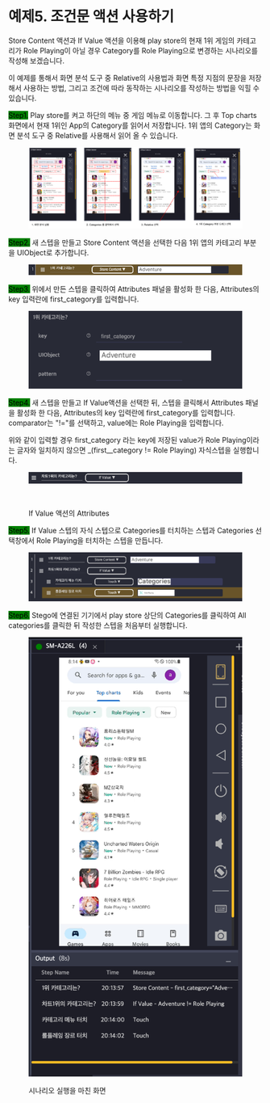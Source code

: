 # 예제5. 조건문 액션 사용하기

Store Content 액션과 If Value 액션을 이용해 play store의 현재 1위 게임의 카테고리가 Role Playing이 아닐 경우 Category를 Role Playing으로 변경하는 시나리오를 작성해 보겠습니다.

이 예제를 통해서 화면 분석 도구 중 Relative의 사용법과 화면 특정 지점의 문장을 저장해서 사용하는 방법, 그리고 조건에 따라 동작하는 시나리오를 작성하는 방법을 익힐 수 있습니다.

<mark style="background-color:green;">Step1.</mark> Play store를 켜고 하단의 메뉴 중 게임 메뉴로 이동합니다. 그 후 Top charts 화면에서 현재 1위인 App의 Category를 읽어서 저장합니다. 1위 앱의 Category는 화면 분석 도구 중 Relative를 사용해서 읽어 올 수 있습니다.

<figure><img src="../.gitbook/assets/image (24).png" alt=""><figcaption></figcaption></figure>

<mark style="background-color:green;">Step2.</mark> 새 스텝을 만들고 Store Content 액션을 선택한 다음 1위 앱의 카테고리 부분을 UIObject로 추가합니다.

<figure><img src="../.gitbook/assets/image (45).png" alt=""><figcaption></figcaption></figure>

<mark style="background-color:green;">Step3.</mark> 위에서 만든 스텝을 클릭하여 Attributes 패널을 활성화 한 다음, Attributes의 key 입력란에 first\_category를 입력합니다.&#x20;

<figure><img src="../.gitbook/assets/image (113).png" alt=""><figcaption></figcaption></figure>

<mark style="background-color:green;">Step4.</mark> 새 스텝을 만들고 If Value액션을 선택한 뒤, 스텝을 클릭해서 Attributes 패널을 활성화 한 다음, Attributes의 key 입력란에 first\_category를 입력합니다. comparator는 "!="를 선택하고, value에는 Role Playing을 입력합니다.

위와 같이 입력할 경우 first\_category 라는 key에 저장된 value가 Role Playing이라는 글자와 일치하지 않으면 _(first\__category != Role Playing) 자식스텝을 실행합니다.

<figure><img src="../.gitbook/assets/image (103).png" alt=""><figcaption></figcaption></figure>

<figure><img src="../.gitbook/assets/스크린샷 2022-09-26 오후 5.55.38.png" alt=""><figcaption><p>If Value 액션의 Attributes</p></figcaption></figure>



<mark style="background-color:green;">Step5.</mark> If Value 스텝의 자식 스텝으로 Categories를 터치하는 스텝과 Categories 선택창에서 Role Playing을 터치하는 스텝을 만듭니다.

<figure><img src="../.gitbook/assets/image (20).png" alt=""><figcaption></figcaption></figure>

<mark style="background-color:green;">Step6.</mark> Stego에 연결된 기기에서 play store 상단의 Categories를 클릭하여 All categories를 클릭한 뒤 작성한 스텝을 처음부터 실행합니다.

<figure><img src="../.gitbook/assets/image (2) (1).png" alt=""><figcaption><p>시나리오 실행을 마친 화면</p></figcaption></figure>

